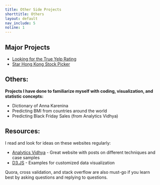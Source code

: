 ```yaml
---
title: Other Side Projects
shorttitle: Others
layout: default
nav_include: 5
noline: 1
---
```


## Major Projects

- [Looking for the True Yelp Rating](policies.html) 
- [Star Hong Kong Stock Picker](starstockpicker.html)


## Others:

**Projects I have done to familiarize myself with coding, visualization, and statistic concepts:**
- Dictionary of Anna Karenina
- Predicting BMI from countries around the world 
- Predicting Black Friday Sales (from Analytics Vidhya)


## Resources:
I read and look for ideas on these websites regularly:

- [Analytics Vidhya](https://www.analyticsvidhya.com/) - Great website with posts on different techniques and case samples
- [D3.JS](https://github.com/d3/d3/wiki/Gallery) - Examples for customized data visualization 


Quora, cross validation, and stack overflow are also must-go if you learn best by asking questions and replying to questions. 


